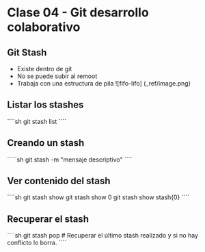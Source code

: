 # Clase 04 - Git desarrollo colaborativo

## Git Stash

* Existe dentro de git
* No se puede subir al remoot
* Trabaja con una estructura de pila
![fifo-lifo] (_ref/image.png)

## Listar los stashes
´´´´sh
git stash list
´´´´

## Creando un stash

´´´´´sh
git stash -m "mensaje descriptivo"
´´´´

## Ver contenido del stash

´´´´sh
git stash show <identificador del stash>
git stash show 0
git stash show stash{0}
´´´´

## Recuperar el stash

´´´´sh
git stash pop # Recuperar el último stash realizado y si no hay conflicto lo borra.
´´´´